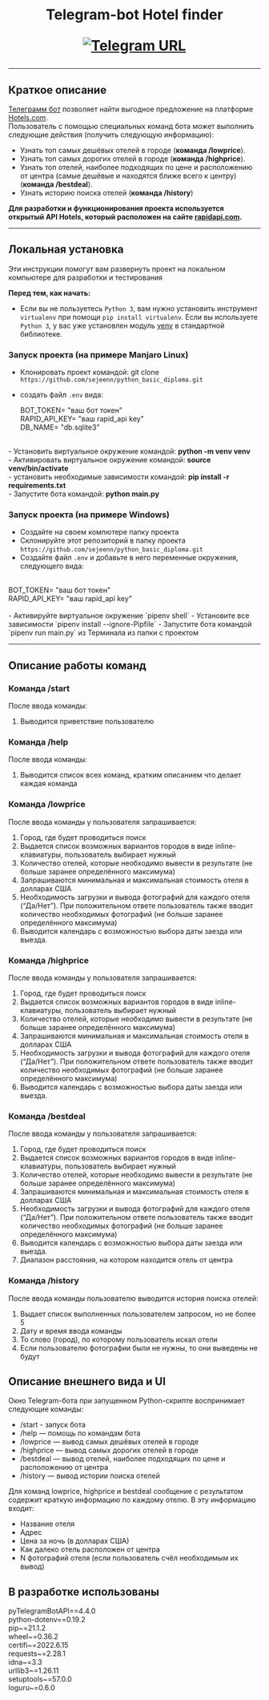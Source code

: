 <h1 align="center">Telegram-bot Hotel finder

[![Telegram URL](https://www.dampftbeidir.de/mediafiles/tpl/icon-telegram.png)](https://t.me/sejeenn_bot) 
</h1>

***

## Краткое описание

[Телеграмм бот](@sejeenn_bot) позволяет найти выгодное предложение на платформе [Hotels.com](https://hotels.com/).
<br> Пользователь с помощью специальных команд бота может выполнить следующие действия (получить следующую информацию): <br/>
- Узнать топ самых дешёвых отелей в городе (**команда /lowprice**). 
- Узнать топ самых дорогих отелей в городе (**команда /highprice**). 
- Узнать топ отелей, наиболее подходящих по цене и расположению от центра (самые дешёвые и находятся ближе всего к центру) (**команда /bestdeal**). 
- Узнать историю поиска отелей (**команда /history**)


**Для разработки и функционирования проекта используется открытый API Hotels, который расположен на сайте [rapidapi.com](https://rapidapi.com/apidojo/api/hotels4/).**

***

## Локальная установка
Эти инструкции помогут вам развернуть проект на локальном компьютере для разработки и тестирования

**Перед тем, как начать:**
- Если вы не пользуетесь `Python 3`, вам нужно установить инструмент `virtualenv` при помощи `pip install virtualenv`. 
Если вы используете `Python 3`, у вас уже установлен модуль [venv](https://docs.python.org/3/library/venv.html) в стандартной библиотеке.

### Запуск проекта (на примере Manjaro Linux)
- Клонировать проект командой: git clone `https://github.com/sejeenn/python_basic_diploma.git`
- создать файл `.env` вида:

    BOT_TOKEN= "ваш бот токен"<br>
    RAPID_API_KEY= "ваш rapid_api key"<br>
    DB_NAME= "db.sqlite3"<br>
<br>
- Установить виртуальное окружение командой: <b>python -m venv venv</b><br>
- Активировать виртуальное окружение командой: <b>source venv/bin/activate</b><br>
- установить необходимые зависимости командой: <b>pip install -r requirements.txt</b><br>
- Запустите бота командой: <b>python main.py</b><br>


### Запуск проекта (на примере Windows)

- Создайте на своем компютере папку проекта
- Склонируйте этот репозиторий в папку проекта `https://github.com/sejeenn/python_basic_diploma.git`
- Создайте файл `.env` и добавьте в него переменные окружения, следующего вида:
<br>
    BOT_TOKEN= "ваш бот токен"<br>
    RAPID_API_KEY= "ваш rapid_api key"<br>
<br>
- Активируйте виртуальное окружение `pipenv shell`
- Установите все зависимости `pipenv install --ignore-Pipfile`
- Запустите бота командой `pipenv run main.py` из Терминала из папки с проектом 

***

## Описание работы команд

### Команда /start

После ввода команды: 
1. Выводится приветствие пользователю

### Команда /help

После ввода команды: 
1. Выводится список всех команд, кратким описанием что делает каждая команда


### Команда /lowprice

После ввода команды у пользователя запрашивается: 
1. Город, где будет проводиться поиск
2. Выдается список возможных вариантов городов в виде inline-клавиатуры, пользователь выбирает нужный
3. Количество отелей, которые необходимо вывести в результате (не больше заранее определённого максимума)
4. Запрашиваются минимальная и максимальная стоимость отеля в долларах США
5. Необходимость загрузки и вывода фотографий для каждого отеля (“Да/Нет”). При положительном ответе пользователь также вводит количество необходимых фотографий (не больше заранее определённого максимума)
6. Выводится календарь с возможностью выбора даты заезда или выезда. 

### Команда /highprice 

После ввода команды у пользователя запрашивается: 
1. Город, где будет проводиться поиск
2. Выдается список возможных вариантов городов в виде inline-клавиатуры, пользователь выбирает нужный
3. Количество отелей, которые необходимо вывести в результате (не больше заранее определённого максимума)
4. Запрашиваются минимальная и максимальная стоимость отеля в долларах США
5. Необходимость загрузки и вывода фотографий для каждого отеля (“Да/Нет”). При положительном ответе пользователь также вводит количество необходимых фотографий (не больше заранее определённого максимума)
6. Выводится календарь с возможностью выбора даты заезда или выезда. 

### Команда /bestdeal

После ввода команды у пользователя запрашивается: 
1. Город, где будет проводиться поиск
2. Выдается список возможных вариантов городов в виде inline-клавиатуры, пользователь выбирает нужный
3. Количество отелей, которые необходимо вывести в результате (не больше заранее определённого максимума)
4. Запрашиваются минимальная и максимальная стоимость отеля в долларах США
5. Необходимость загрузки и вывода фотографий для каждого отеля (“Да/Нет”). При положительном ответе пользователь также вводит количество необходимых фотографий (не больше заранее определённого максимума)
6. Выводится календарь с возможностью выбора даты заезда или выезда. 
7. Диапазон расстояния, на котором находится отель от центра

### Команда /history

После ввода команды пользователю выводится история поиска отелей: 
1. Выдает список выполненных пользователем запросом, но не более 5
2. Дату и время ввода команды
3. То слово (город), по которому пользователь искал отели
4. Если пользователю фотографии были не нужны, то они выведены не будут


## Описание внешнего вида и UI
Окно Telegram-бота при запущенном Python-скрипте воспринимает следующие команды:
- /start - запуск бота
- /help — помощь по командам бота 
- /lowprice — вывод самых дешёвых отелей в городе
- /highprice — вывод самых дорогих отелей в городе 
- /bestdeal — вывод отелей, наиболее подходящих по цене и расположению от центра
- /history — вывод истории поиска отелей

Для команд lowprice, highprice и bestdeal сообщение с результатом содержит краткую информацию по каждому отелю. 
В эту информацию входит: 
- Название отеля
- Адрес
- Цена за ночь (в долларах США)
- Как далеко отель расположен от центра
- N фотографий отеля (если пользователь счёл необходимым их вывод)



## В разработке использованы

pyTelegramBotAPI==4.4.0<br>
python-dotenv==0.19.2<br>
pip~=21.1.2<br>
wheel~=0.36.2<br>
certifi~=2022.6.15<br>
requests~=2.28.1<br>
idna~=3.3<br>
urllib3~=1.26.11<br>
setuptools~=57.0.0<br>
loguru~=0.6.0<br>
